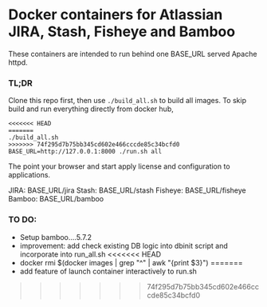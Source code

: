 # Docker containers for Atlassian JIRA, Stash, Fisheye and Bamboo

These containers are intended to run behind one BASE_URL served Apache httpd.


### TL;DR

Clone this repo first, then  use ``` ./build_all.sh ``` to build all images. To skip build and run everything directly from docker hub,


```
<<<<<<< HEAD
=======
./build_all.sh
>>>>>>> 74f295d7b75bb345cd602e466cccde85c34bcfd0
BASE_URL=http://127.0.0.1:8000 ./run.sh all

```

The point your browser and start apply license and configuration to applications.

JIRA:    BASE_URL/jira
Stash:   BASE_URL/stash
Fisheye: BASE_URL/fisheye
Bamboo:  BASE_URL/bamboo


### TO DO:

* Setup bamboo....5.7.2
* improvement: add check existing DB logic into dbinit script and incorporate into run_all.sh
<<<<<<< HEAD
* docker rmi $(docker images | grep "^<none>" | awk "{print $3}")
=======
* add feature of launch container interactively to run.sh

>>>>>>> 74f295d7b75bb345cd602e466cccde85c34bcfd0
